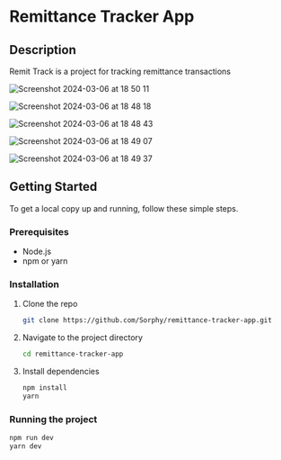 # Remittance Tracker App

## Description
Remit Track is a project for tracking remittance transactions

![Screenshot 2024-03-06 at 18 50 11](https://github.com/Sorphy/remittance-tracker-app/assets/116808769/a9ad7fe4-613f-4279-85fd-30e475fd8d6e)

![Screenshot 2024-03-06 at 18 48 18](https://github.com/Sorphy/remittance-tracker-app/assets/116808769/102bf385-aa3e-473e-ac27-3c72f441b119)

![Screenshot 2024-03-06 at 18 48 43](https://github.com/Sorphy/remittance-tracker-app/assets/116808769/5e0f088f-8473-45d2-b6e6-5bc1203f53a1)

![Screenshot 2024-03-06 at 18 49 07](https://github.com/Sorphy/remittance-tracker-app/assets/116808769/34d6cfb3-e1f9-4ceb-84ae-cac0d22dc1ca)

![Screenshot 2024-03-06 at 18 49 37](https://github.com/Sorphy/remittance-tracker-app/assets/116808769/4103e578-2403-4cca-b84f-2e4d024a5ff2)

## Getting Started
To get a local copy up and running, follow these simple steps.

### Prerequisites
- Node.js
- npm or yarn

### Installation
1. Clone the repo
   ```sh
   git clone https://github.com/Sorphy/remittance-tracker-app.git

2. Navigate to the project directory
   ```sh
   cd remittance-tracker-app
   
2. Install dependencies
   ```sh
   npm install
   yarn

### Running the project
   ```sh
   npm run dev
   yarn dev


